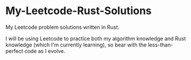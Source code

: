 # My-Leetcode-Rust-Solutions

My Leetcode problem solutions written in Rust.

I will be using Leetcode to practice both my algorithm knowledge and Rust knowledge (which I'm currently learning), so bear with the less-than-perfect code as I evolve.
